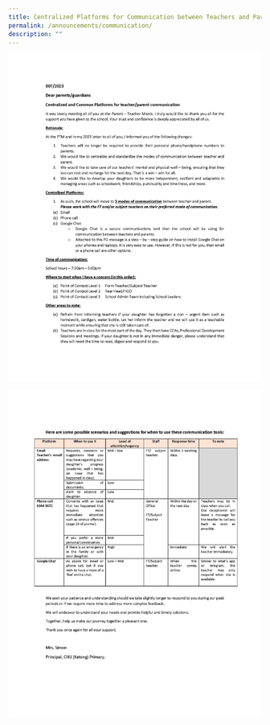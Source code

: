 ```yaml
---
title: Centralized Platforms for Communication between Teachers and Parents
permalink: /announcements/communication/
description: ""
---
```

![](/images/Mrs%20Simon/CHIJKCP%20Parent%20Teacher%20Communication%20Platforms_Page_1.jpg)

![](/images/Mrs%20Simon/CHIJKCP%20Parent%20Teacher%20Communication%20Platforms_Page_2.jpg)